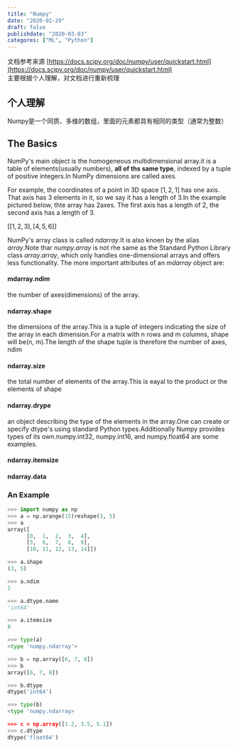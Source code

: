 ```yaml
---
title: "Numpy"
date: "2020-02-29"
draft: false
publishdate: "2020-03-03"
categores: ["ML", "Python"]
---
```


文档参考来源 [https://docs.scipy.org/doc/numpy/user/quickstart.html](https://docs.scipy.org/doc/numpy/user/quickstart.html)  
主要根据个人理解，对文档进行重新梳理
## 个人理解
Numpy是一个同质、多维的数组，里面的元素都具有相同的类型（通常为整数）

## The Basics
NumPy's main object is the homogeneous multidimensional array.it is a table of elements(usually numbers), **all of ths same type**, indexed by a tuple of positive integers.In NumPy dimensions are called axes.   
   
For example, the coordinates of a point in 3D space $\left[1, 2, 1\right]$ has one axis. That axis has 3 elements in it, so we say it has a length of 3.In the example pictured below, thte array has 2axes. The first axis has a length of 2, the second axis has a length of 3.

$\left[
  \left[1, 2, 3\right],
  \left[4, 5, 6\right]
\right]$

NumPy's array class is called *ndarray*.It is also knoen by the alias *array*.Note thar *numpy.array* is not rhe same as the Standard Python Library class *array.array*, which only handles one-dimensional arrays and offers less functionality. The more important attributes of an *mdarray* object are:
#### mdarray.ndim
the number of axes(dimensions) of the array.

#### ndarray.shape
the dimensions of the array.This is a tuple of integers indicating the size of the array in each dimension.For a matrix with n rows and m columns, shape will be(n, m).The length of the shape tuple is  therefore the number of axes, ndim

#### ndarray.size
the total number of elements of the array.This is eayal to the product or the elements of shape

#### ndarray.drype
an object describing the type of the elements in the array.One can create or specify dtype's using standard Python types.Additionally Numpy provides types of its own.numpy.int32, numpy.int16, and numpy.float64 are some examples.

#### ndarray.itemsize

#### ndarray.data

### An Example

``` Python
>>> import numpy as np
>>> a = np.arange(15)reshape(3, 5)
>>> a
array([
      [0,  1,  2,  3,  4], 
      [5,  6,  7,  8,  9],
      [10, 11, 12, 13, 14]])

>>> a.shape
(3, 5)

>>> a.ndim
2

>>> a.dtype.name
'int64'

>>> a.itemsize
8

>>> type(a)
<type 'numpy.ndarray'>

>>> b = np.array([6, 7, 8])
>>> b
array([6, 7, 8])

>>> b.dtype
dtype('int64')

>>> type(b)
<type 'numpy.ndarray>

>>> c = np.array([1.2, 3.5, 5.1])
>>> c.dtype
dtype('float64')


```